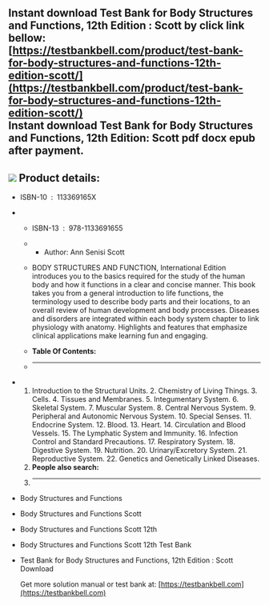 Instant download **Test Bank for Body Structures and Functions, 12th Edition : Scott** by click link bellow:  
[https://testbankbell.com/product/test-bank-for-body-structures-and-functions-12th-edition-scott/](https://testbankbell.com/product/test-bank-for-body-structures-and-functions-12th-edition-scott/)  
**Instant download Test Bank for Body Structures and Functions, 12th Edition: Scott pdf docx epub after payment.**
------------------------------------------------------------------------------------------------------------------


![](https://testbankbell.com/wp-content/uploads/2023/05/body-structures-and-functions-scott-12th-tb.jpg)
**Product details:**
--------------------


* ISBN-10 ‏ : ‎ 113369165X
* * ISBN-13 ‏ : ‎ 978-1133691655
  * * Author: Ann Senisi Scott
   
  * BODY STRUCTURES AND FUNCTION, International Edition introduces you to the basics required for the study of the human body and how it functions in a clear and concise manner. This book takes you from a general introduction to life functions, the terminology used to describe body parts and their locations, to an overall review of human development and body processes. Diseases and disorders are integrated within each body system chapter to link physiology with anatomy. Highlights and features that emphasize clinical applications make learning fun and engaging.
  * **Table Of Contents:**
  * ----------------------
 
* 1. Introduction to the Structural Units. 2. Chemistry of Living Things. 3. Cells. 4. Tissues and Membranes. 5. Integumentary System. 6. Skeletal System. 7. Muscular System. 8. Central Nervous System. 9. Peripheral and Autonomic Nervous System. 10. Special Senses. 11. Endocrine System. 12. Blood. 13. Heart. 14. Circulation and Blood Vessels. 15. The Lymphatic System and Immunity. 16. Infection Control and Standard Precautions. 17. Respiratory System. 18. Digestive System. 19. Nutrition. 20. Urinary/Excretory System. 21. Reproductive System. 22. Genetics and Genetically Linked Diseases.
  2. **People also search:**
  3. -----------------------
 
* Body Structures and Functions
* Body Structures and Functions Scott
* Body Structures and Functions Scott 12th
* Body Structures and Functions Scott 12th Test Bank
* Test Bank for Body Structures and Functions, 12th Edition : Scott Download


   Get more solution manual or test bank at: [https://testbankbell.com](https://testbankbell.com)
